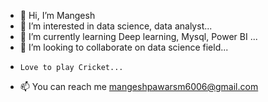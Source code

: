 - 👋 Hi, I’m Mangesh
- 👀 I’m interested in data science, data analyst...
- 🌱 I’m currently learning Deep learning, Mysql, Power BI ...
- 💞️ I’m looking to collaborate on data science field...
-     Love to play Cricket...
- 📫 You can reach me mangeshpawarsm6006@gmail.com
<!---
mangeshpawar42/mangeshpawar42 is a ✨ special ✨ repository because its `README.md` (this file) appears on your GitHub profile.
You can click the Preview link to take a look at your changes.
--->
